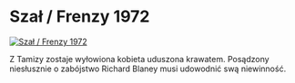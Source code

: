 Szał / Frenzy 1972 
=============
[![Szał / Frenzy 1972 ](http://vidos.pl/images/player.gif)](http://vidos.pl/szal-frenzy-1972)

 Z Tamizy zostaje wyłowiona kobieta uduszona krawatem. Posądzony niesłusznie o zabójstwo Richard Blaney musi udowodnić swą niewinność.
